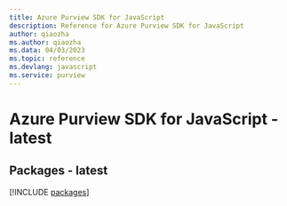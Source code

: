 ```yaml
---
title: Azure Purview SDK for JavaScript
description: Reference for Azure Purview SDK for JavaScript
author: qiaozha
ms.author: qiaozha
ms.data: 04/03/2023
ms.topic: reference
ms.devlang: javascript
ms.service: purview
---
```

# Azure Purview SDK for JavaScript - latest
## Packages - latest
[!INCLUDE [packages](purview-index.md)]